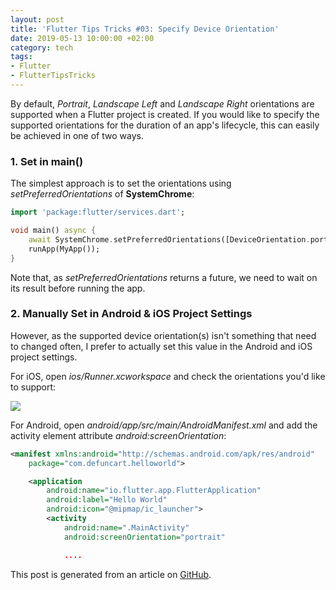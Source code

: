 ```yaml
---
layout: post
title: 'Flutter Tips Tricks #03: Specify Device Orientation'
date: 2019-05-13 10:00:00 +02:00
category: tech
tags:
- Flutter
- FlutterTipsTricks
---
```



By default, *Portrait*, *Landscape Left* and *Landscape Right* orientations are supported when a Flutter project is created. If you would like to specify the supported orientations for the duration of an app's lifecycle, this can easily be achieved in one of two ways.

### 1. Set in main()

The simplest approach is to set the orientations using *setPreferredOrientations* of **SystemChrome**:

```dart
import 'package:flutter/services.dart';

void main() async {
    await SystemChrome.setPreferredOrientations([DeviceOrientation.portraitUp]);
    runApp(MyApp());
}
```

Note that, as *setPreferredOrientations* returns a future, we need to wait on its result before running the app.

### 2. Manually Set in Android & iOS Project Settings

However, as the supported device orientation(s) isn't something that need to changed often, I prefer to actually set this value in the Android and iOS project settings.

For iOS, open *ios/Runner.xcworkspace* and check the orientations you'd like to support:

![](https://raw.githubusercontent.com/defuncart/flutter-tips-tricks/master/03-SpecifyDeviceOrientation/images/01.png)

For Android, open *android/app/src/main/AndroidManifest.xml* and add the activity element attribute *android:screenOrientation*:

```xml
<manifest xmlns:android="http://schemas.android.com/apk/res/android"
    package="com.defuncart.helloworld">

    <application
        android:name="io.flutter.app.FlutterApplication"
        android:label="Hello World"
        android:icon="@mipmap/ic_launcher">
        <activity
            android:name=".MainActivity"
            android:screenOrientation="portrait"

            ....
```

This post is generated from an article on [GitHub](https://github.com/defuncart/flutter-tips-tricks/tree/master/03-SpecifyDeviceOrientation).
